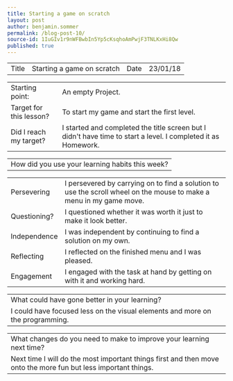 ```yaml
---
title: Starting a game on scratch
layout: post
author: benjamin.sommer
permalink: /blog-post-10/
source-id: 1IuGIv1r9nWFBwbIn5Yp5cKsqhoAmPwjF3TNLKxHi8Qw
published: true
---
```

<table>
  <tr>
    <td>Title</td>
    <td>Starting a game on scratch</td>
    <td>Date</td>
    <td>23/01/18</td>
  </tr>
</table>


<table>
  <tr>
    <td>Starting point:</td>
    <td>An empty Project.</td>
  </tr>
  <tr>
    <td>Target for this lesson?</td>
    <td>To start my game and start the first level.</td>
  </tr>
  <tr>
    <td>Did I reach my target? </td>
    <td>I started and completed the title screen but I didn't have time to start a level. I completed it as Homework.</td>
  </tr>
</table>


<table>
  <tr>
    <td>How did you use your learning habits this week?</td>
  </tr>
</table>


<table>
  <tr>
    <td>Persevering</td>
    <td>I persevered by carrying on to find a solution to use the scroll wheel on the mouse to make a menu in my game move.</td>
  </tr>
  <tr>
    <td>Questioning?</td>
    <td>I questioned whether it was worth it just to make it look better.</td>
  </tr>
  <tr>
    <td>Independence</td>
    <td>I was independent by continuing to find a solution on my own.</td>
  </tr>
  <tr>
    <td>Reflecting</td>
    <td>I reflected on the finished menu and I was pleased.</td>
  </tr>
  <tr>
    <td>Engagement</td>
    <td>I engaged with the task at hand by getting on with it and working hard.</td>
  </tr>
</table>


<table>
  <tr>
    <td>What could have gone better in your learning?</td>
  </tr>
  <tr>
    <td>I could have focused less on the visual elements and more on the programming.</td>
  </tr>
</table>


<table>
  <tr>
    <td>What changes do you need to make to improve your learning next time?</td>
  </tr>
  <tr>
    <td>Next time I will do the most important things first and then move onto the more fun but less important things.</td>
  </tr>
</table>


